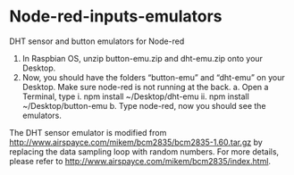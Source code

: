 # Node-red-inputs-emulators
DHT sensor and button emulators for Node-red

1) In Raspbian OS, unzip button-emu.zip and dht-emu.zip onto your Desktop. 
2) Now, you should have the folders “button-emu” and “dht-emu” on your Desktop. Make sure node-red is not running at the back.
  a. Open a Terminal, type 
    i. npm install ~/Desktop/dht-emu
    ii. npm install ~/Desktop/button-emu
  b. Type node-red, now you should see the emulators.

The DHT sensor emulator is modified from http://www.airspayce.com/mikem/bcm2835/bcm2835-1.60.tar.gz by replacing the data sampling loop with random numbers. For more details, please refer to http://www.airspayce.com/mikem/bcm2835/index.html.
